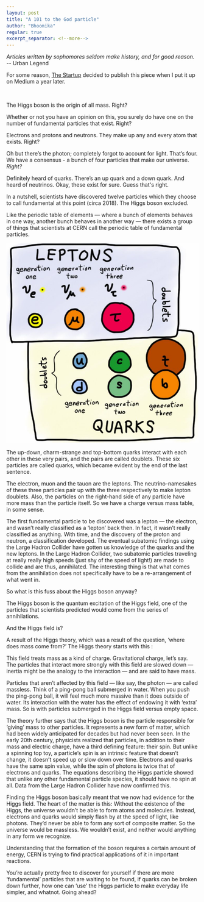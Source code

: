 ```yaml
---
layout: post
title: "A 101 to the God particle"
author: "Bhoomika"
regular: true
excerpt_separator: <!--more-->
---
```

_Articles written by sophomores seldom make history, and for good reason._
-- Urban Legend
<!--more-->

For some reason, [The Startup](https://medium.com/swlh) decided to publish this piece when I put it up on Medium a year later.

<br>

The Higgs boson is the origin of all mass.
Right?

Whether or not you have an opinion on this, you surely do have one on the number of fundamental particles that exist.
Right?

Electrons and protons and neutrons. They make up any and every atom that exists.
Right?

Oh but there’s the photon; completely forgot to account for light. That’s four. We have a consensus - a bunch of four particles that make our universe.
_Right?_

Definitely heard of quarks. There’s an up quark and a down quark. And heard of neutrinos. Okay, these exist for sure. Guess that's right.

In a nutshell, scientists have discovered twelve particles which they choose to call fundamental at this point (circa 2018). The Higgs boson excluded.

Like the periodic table of elements — where a bunch of elements behaves in one way, another bunch behaves in another way — there exists a group of things that scientists at CERN call the periodic table of fundamental particles.


<img src="/Elements.png" alt="Elements"/>

The up-down, charm-strange and top-bottom quarks interact with each other in these very pairs, and the pairs are called doublets. These six particles are called quarks, which became evident by the end of the last sentence.

The electron, muon and the tauon are the leptons. The neutrino-namesakes of these three particles pair up with the three respectively to make lepton doublets. Also, the particles on the right-hand side of any particle have more mass than the particle itself. So we have a charge versus mass table, in some sense.

The first fundamental particle to be discovered was a lepton — the electron, and wasn’t really classified as a ‘lepton’ back then. In fact, it wasn’t really classified as anything. With time, and the discovery of the proton and neutron, a classification developed. The eventual subatomic findings using the Large Hadron Collider have gotten us knowledge of the quarks and the new leptons. In the Large Hadron Collider, two subatomic particles traveling at really really high speeds (just shy of the speed of light!) are made to collide and are thus, annihilated. The interesting thing is that what comes from the annihilation does not specifically have to be a re-arrangement of what went in.

So what is this fuss about the Higgs boson anyway?

The Higgs boson is the quantum excitation of the Higgs field, one of the particles that scientists predicted would come from the series of annihilations.

And the Higgs field is?

A result of the Higgs theory, which was a result of the question, ‘where does mass come from?’
The Higgs theory starts with this :

This field treats mass as a kind of charge. Gravitational charge, let’s say.
The particles that interact more strongly with this field are slowed down — inertia might be the analogy to the interaction — and are said to have mass.

Particles that aren’t affected by this field — like say, the photon — are called massless.
Think of a ping-pong ball submerged in water. When you push the ping-pong ball, it will feel much more massive than it does outside of water. Its interaction with the water has the effect of endowing it with ‘extra’ mass. So is with particles submerged in the Higgs field versus empty space.

The theory further says that the Higgs boson is the particle responsible for ‘giving’ mass to other particles. It represents a new form of matter, which had been widely anticipated for decades but had never been seen. In the early 20th century, physicists realized that particles, in addition to their mass and electric charge, have a third defining feature: their spin. But unlike a spinning top toy, a particle’s spin is an intrinsic feature that doesn’t change, it doesn’t speed up or slow down over time. Electrons and quarks have the same spin value, while the spin of photons is twice that of electrons and quarks. The equations describing the Higgs particle showed that unlike any other fundamental particle species, it should have no spin at all. Data from the Large Hadron Collider have now confirmed this.

Finding the Higgs boson basically meant that we now had evidence for the Higgs field.
The heart of the matter is this: Without the existence of the Higgs, the universe wouldn’t be able to form atoms and molecules. Instead, electrons and quarks would simply flash by at the speed of light, like photons. They’d never be able to form any sort of composite matter. So the universe would be massless. We wouldn’t exist, and neither would anything in any form we recognize.

Understanding that the formation of the boson requires a certain amount of energy, CERN is trying to find practical applications of it in important reactions.

You’re actually pretty free to discover for yourself if there are more ‘fundamental’ particles that are waiting to be found, if quarks can be broken down further, how one can ‘use’ the Higgs particle to make everyday life simpler, and whatnot. Going ahead?

